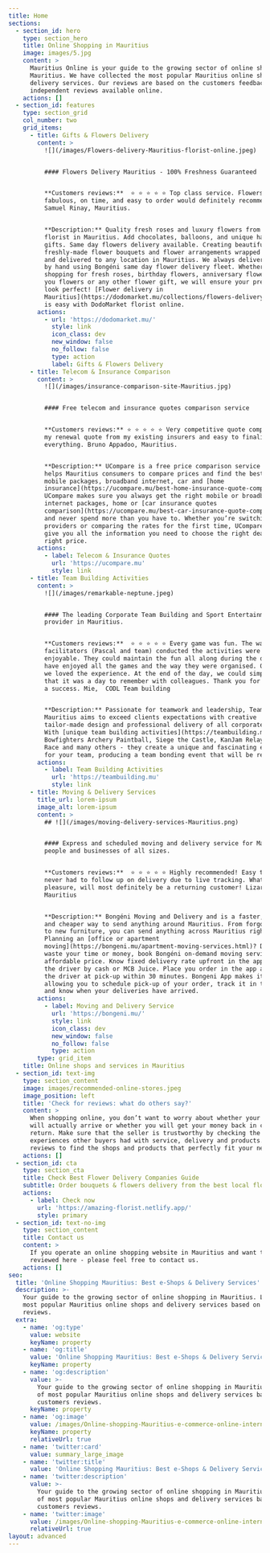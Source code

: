 ```yaml
---
title: Home
sections:
  - section_id: hero
    type: section_hero
    title: Online Shopping in Mauritius
    image: images/5.jpg
    content: >
      Mauritius Online is your guide to the growing sector of online shopping in
      Mauritius. We have collected the most popular Mauritius online shops and
      delivery services. Our reviews are based on the customers feedbacks and
      independent reviews available online.
    actions: []
  - section_id: features
    type: section_grid
    col_number: two
    grid_items:
      - title: Gifts & Flowers Delivery
        content: >
          ![](/images/Flowers-delivery-Mauritius-florist-online.jpeg)


          #### Flowers Delivery Mauritius - 100% Freshness Guaranteed


          **Customers reviews:**  ⭐ ⭐ ⭐ ⭐ ⭐ Top class service. Flowers were
          fabulous, on time, and easy to order would definitely recommend.
          Samuel Rinay, Mauritius.


          **Description:** Quality fresh roses and luxury flowers from your
          florist in Mauritius. Add chocolates, balloons, and unique handmade
          gifts. Same day flowers delivery available. Creating beautiful
          freshly-made flower bouquets and flower arrangements wrapped elegantly
          and delivered to any location in Mauritius. We always deliver flowers
          by hand using Bongéni same day flower delivery fleet. Whether you are
          shopping for fresh roses, birthday flowers, anniversary flowers, thank
          you flowers or any other flower gift, we will ensure your present will
          look perfect! [Flower delivery in
          Mauritius](https://dodomarket.mu/collections/flowers-delivery-mauritius-boutique-florist)
          is easy with DodoMarket florist online.
        actions:
          - url: 'https://dodomarket.mu/'
            style: link
            icon_class: dev
            new_window: false
            no_follow: false
            type: action
            label: Gifts & Flowers Delivery
      - title: Telecom & Insurance Comparison
        content: >
          ![](/images/insurance-comparison-site-Mauritius.jpg)


          #### Free telecom and insurance quotes comparison service


          **Customers reviews:** ⭐ ⭐ ⭐ ⭐ ⭐ Very competitive quote compared with
          my renewal quote from my existing insurers and easy to finalise
          everything. Bruno Appadoo, Mauritius.


          **Description:** UCompare is a free price comparison service that
          helps Mauritius consumers to compare prices and find the best deals on
          mobile packages, broadband internet, car and [home
          insurance](https://ucompare.mu/best-home-insurance-quote-comparison/).
          UCompare makes sure you always get the right mobile or broadband
          internet packages, home or [car insurance quotes
          comparison](https://ucompare.mu/best-car-insurance-quote-comparison/),
          and never spend more than you have to. Whether you’re switching
          providers or comparing the rates for the first time, UCompare aims to
          give you all the information you need to choose the right deal at the
          right price.
        actions:
          - label: Telecom & Insurance Quotes
            url: 'https://ucompare.mu'
            style: link
      - title: Team Building Activities
        content: >
          ![](/images/remarkable-neptune.jpeg)


          #### The leading Corporate Team Building and Sport Entertainment
          provider in Mauritius.


          **Customers reviews:**  ⭐ ⭐ ⭐ ⭐ ⭐ Every game was fun. The way the
          facilitators (Pascal and team) conducted the activities were very much
          enjoyable. They could maintain the fun all along during the day. We
          have enjoyed all the games and the way they were organised. Overall,
          we loved the experience. At the end of the day, we could simply say
          that it was a day to remember with colleagues. Thank you for making it
          a success. Mie,  CODL Team building


          **Description:** Passionate for teamwork and leadership, TeamBuilding
          Mauritius aims to exceed clients expectations with creative
          tailor-made design and professional delivery of all corporate events.
          With [unique team building activities](https://teambuilding.mu) -
          Bowfighters Archery Paintball, Siege the Castle, KanJam Relay, Amazing
          Race and many others - they create a unique and fascinating experience
          for your team, producing a team bonding event that will be remembered.
        actions:
          - label: Team Building Activities
            url: 'https://teambuilding.mu'
            style: link
      - title: Moving & Delivery Services
        title_url: lorem-ipsum
        image_alt: lorem-ipsum
        content: >
          ## ![](/images/moving-delivery-services-Mauritius.png)


          #### Express and scheduled moving and delivery service for Mauritius
          people and businesses of all sizes.


          **Customers reviews:**  ⭐ ⭐ ⭐ ⭐ ⭐ Highly recommended! Easy to use App,
          never had to follow up on delivery due to live tracking. What a
          pleasure, will most definitely be a returning customer! Lizarn Smith,
          Mauritius


          **Description:** Bongéni Moving and Delivery and is a faster, easier
          and cheaper way to send anything around Mauritius. From forgotten keys
          to new furniture, you can send anything across Mauritius right away.
          Planning an [office or apartment
          moving](https://bongeni.mu/apartment-moving-services.html)? Don’t
          waste your time or money, book Bongéni on-demand moving services at an
          affordable price. Know fixed delivery rate upfront in the app. Pay to
          the driver by cash or MCB Juice. Place you order in the app and have
          the driver at pick-up within 30 minutes. Bongeni App makes it easy:
          allowing you to schedule pick-up of your order, track it in the app
          and know when your deliveries have arrived.
        actions:
          - label: Moving and Delivery Service
            url: 'https://bongeni.mu/'
            style: link
            icon_class: dev
            new_window: false
            no_follow: false
            type: action
        type: grid_item
    title: Online shops and services in Mauritius
  - section_id: text-img
    type: section_content
    image: images/recommended-online-stores.jpeg
    image_position: left
    title: 'Check for reviews: what do others say?'
    content: >
      When shopping online, you don’t want to worry about whether your order
      will actually arrive or whether you will get your money back in case of a
      return. Make sure that the seller is trustworthy by checking the
      experiences other buyers had with service, delivery and products. Use the
      reviews to find the shops and products that perfectly fit your needs.
    actions: []
  - section_id: cta
    type: section_cta
    title: Check Best Flower Delivery Companies Guide
    subtitle: Order bouquets & flowers delivery from the best local florists.
    actions:
      - label: Check now
        url: 'https://amazing-florist.netlify.app/'
        style: primary
  - section_id: text-no-img
    type: section_content
    title: Contact us
    content: >
      If you operate an online shopping website in Mauritius and want to be
      reviewed here - please feel free to contact us.
    actions: []
seo:
  title: 'Online Shopping Mauritius: Best e-Shops & Delivery Services'
  description: >-
    Your guide to the growing sector of online shopping in Mauritius. List of
    most popular Mauritius online shops and delivery services based on customers
    reviews.
  extra:
    - name: 'og:type'
      value: website
      keyName: property
    - name: 'og:title'
      value: 'Online Shopping Mauritius: Best e-Shops & Delivery Services'
      keyName: property
    - name: 'og:description'
      value: >-
        Your guide to the growing sector of online shopping in Mauritius. List
        of most popular Mauritius online shops and delivery services based on
        customers reviews.
      keyName: property
    - name: 'og:image'
      value: /images/Online-shopping-Mauritius-e-commerce-online-internet-shops.jpeg
      keyName: property
      relativeUrl: true
    - name: 'twitter:card'
      value: summary_large_image
    - name: 'twitter:title'
      value: 'Online Shopping Mauritius: Best e-Shops & Delivery Services'
    - name: 'twitter:description'
      value: >-
        Your guide to the growing sector of online shopping in Mauritius. List
        of most popular Mauritius online shops and delivery services based on
        customers reviews.
    - name: 'twitter:image'
      value: /images/Online-shopping-Mauritius-e-commerce-online-internet-shops.jpeg
      relativeUrl: true
layout: advanced
---
```

